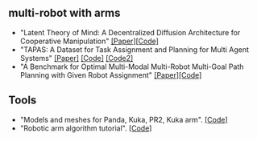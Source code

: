 ## multi-robot with arms
* "Latent Theory of Mind: A Decentralized Diffusion Architecture for Cooperative Manipulation" [[Paper]](https://arxiv.org/pdf/2505.09144)[[Code]]()
* "TAPAS: A Dataset for Task Assignment and Planning for Multi Agent Systems" [[Paper]](https://tapas-dataset.github.io/) [[Code]](https://github.com/vhartman/24-data-gen/) [[Code2]](https://github.com/vhartman/multirobot-pathplanning-benchmark)
* "A Benchmark for Optimal Multi-Modal Multi-Robot Multi-Goal Path Planning with Given Robot Assignment" [[Paper]](https://vhartmann.com/mrmg-planning/)[[Code]](https://github.com/vhartman/multirobot-pathplanning-benchmark)

## Tools
* "Models and meshes for Panda, Kuka, PR2, Kuka arm". [[Code]](https://github.com/MarcToussaint/rai-robotModels)
* "Robotic arm algorithm tutorial". [[Code]](https://github.com/MarcToussaint/rai-tutorials?tab=readme-ov-file)
